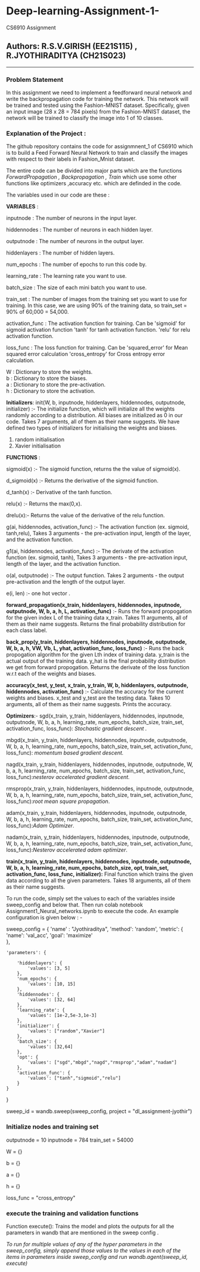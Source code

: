 # Deep-learning-Assignment-1-
CS6910 Assignment
## Authors: R.S.V.GIRISH (EE21S115) , R.JYOTHIRADITYA (CH21S023)
-----------------------------------------------------------------------------------------------------------
### Problem Statement
In this assignment we need to implement a feedforward neural network and write the backpropagation code for training the network. This network will be trained and tested using the Fashion-MNIST dataset. Specifically, given an input image (28 x 28 = 784 pixels) from the Fashion-MNIST dataset, the network will be trained to classify the image into 1 of 10 classes.

### Explanation of the Project :
The github repository contains the code for assignmnent_1 of CS6910 which is to build a Feed Forward Neural Network to train and classify the images with respect to their labels in Fashion_Mnist dataset.

The entire code can be divided into major parts which are the functions *ForwardPropagation , Backpropagation , Train* which use some other functions like optimizers ,accuracy etc. which are definded in the code.

The variables used in our code are these : 

**VARIABLES** :

inputnode : The number of neurons in the input layer. 

hiddennodes : The number of neurons in each hidden layer.

outputnode : The number of neurons in the output layer.

hiddenlayers : The number of hidden layers.

num_epochs : The number of epochs to run this code by.

learning_rate : The learning rate you want to use.

batch_size : The size of each mini batch you want to use.

train_set : The number of images from the training set you want to use for training.
    In this case, we are using 90% of the training data,
    so train_set = 90% of 60,000 = 54,000.

activation_func : The activation function for training.
         Can be
        'sigmoid' for sigmoid activation function
        'tanh' for tanh activation function.
        'relu' for relu activation function.

loss_func : The loss function for training.
         Can be
        'squared_error' for Mean squared error calculation
        'cross_entropy' for Cross entropy error calculation.

W : Dictionary to store the weights.\
b : Dictionary to store the biases.\
a : Dictionary to store the pre-activation.\
h : Dictionary to store the activation.

**Initializers**:
init(W, b, inputnode, hiddenlayers, hiddennodes, outputnode, initializer) :- The initialize function, which will initialize all the
    weights randomly according to a distribution. All biases are initialized as 0 in our code.
    Takes 7 arguments, all of them as their name suggests.
We have defined two types of initializers for initialising the weights and biases.
1. random initialisation
2. Xavier initialisation

**FUNCTIONS** : 

sigmoid(x) :- The sigmoid function, returns the the value of sigmoid(x).

d_sigmoid(x) :- Returns the derivative of the sigmoid function. 

d_tanh(x) :- Derivative of the tanh function.

relu(x) :- Returns the max(0,x).

drelu(x):- Returns the value of the derivative of the relu function.

g(ai, hiddennodes, activation_func) :- The activation function (ex. sigmoid, tanh,relu),
    Takes 3 arguments - the pre-activation input, length of the layer, and the activation function.

g1(ai, hiddennodes, activation_func) :- The derivate of the activation function (ex. sigmoid, tanh),
    Takes 3 arguments - the pre-activation input, length of the layer, and the activation function.

o(al, outputnode) :- The output function. Takes 2 arguments - the output pre-activation and the length of the output layer. 

e(i, len) :- one hot vector .

**forward_propagation(x_train, hiddenlayers, hiddennodes, inputnode, outputnode, W, b, a, h, L, activation_func)** :-
    Runs the forward propogation for the given index L of the training data x_train. 
    Takes 11 arguments, all of them as their name suggests. Returns the final probability distribution for each class label.

**back_prop(y_train, hiddenlayers, hiddennodes, inputnode, outputnode, W, b, a, h, VW, Vb, L, yhat, activation_func, loss_func)** :-
    Runs the back propogation algorithm for the given Lth index of training data. y_train is the actual output 
    of the training data. y_hat is the final probability distribution we get from forward propogation. Returns 
    the derivate of the loss function w.r.t each of the weights and biases. 

**accuracy(x_test, y_test, x_train, y_train, W, b, hiddenlayers, outputnode, hiddennodes, activation_func)** :- 
    Calculate the accuracy for the current weights and biases. x_test and y_test are the testing data.
    Takes 10 arguments, all of them as their name suggests. Prints the accuracy.
    
**Optimizers**:-
sgd(x_train, y_train, hiddenlayers, hiddennodes, inputnode, outputnode, W, b, a, h, learning_rate, num_epochs, batch_size, train_set, activation_func, loss_func): *Stochastic gradient descent .*

mbgd(x_train, y_train, hiddenlayers, hiddennodes, inputnode, outputnode, W, b, a, h, learning_rate, num_epochs, batch_size, train_set, activation_func, loss_func): *momentum based gradient descent.*

nagd(x_train, y_train, hiddenlayers, hiddennodes, inputnode, outputnode, W, b, a, h, learning_rate, num_epochs, batch_size, train_set, activation_func, loss_func):*nesterov accelerated gradient descent.*

rmsprop(x_train, y_train, hiddenlayers, hiddennodes, inputnode, outputnode, W, b, a, h, learning_rate, num_epochs, batch_size, train_set, activation_func, loss_func):*root mean square propagation*.

adam(x_train, y_train, hiddenlayers, hiddennodes, inputnode, outputnode, W, b, a, h, learning_rate, num_epochs, batch_size, train_set, activation_func, loss_func):*Adam Optimizer*.

nadam(x_train, y_train, hiddenlayers, hiddennodes, inputnode, outputnode, W, b, a, h, learning_rate, num_epochs, batch_size, train_set, activation_func, loss_func):*Nesterov accelerated adam optimizer*.


**train(x_train, y_train, hiddenlayers, hiddennodes, inputnode, outputnode, W, b, a, h, learning_rate, num_epochs, batch_size, opt, train_set, activation_func, loss_func, initializer):**
Final function which trains the given data according to all the given parameters.
    Takes 18 arguments, all of them as their name suggests.


To run the code, simply set the values to each of the variables inside sweep_config and below that. Then run colab notebook Assignment1_Neural_networks.ipynb to execute the code.
An example configuration is given below : -

sweep_config = {
    'name'  : "Jyothiraditya", 
    'method': 'random', 
    'metric': {
      'name': 'val_acc',
      'goal': 'maximize'   
    },

    'parameters': {

        'hiddenlayers': {
            'values': [3, 5]
        },
        'num_epochs': {
            'values': [10, 15]
        },
        'hiddennodes': {
            'values': [32, 64]
        },
        'learning_rate': {
            'values': [1e-2,5e-3,1e-3]
        },
        'initializer': {
            'values': ["random","Xavier"]
        },
        'batch_size': {
            'values': [32,64]
        },
        'opt': {
            'values': ["sgd","mbgd","nagd","rmsprop","adam","nadam"]
        },
        'activation_func': {
            'values': ["tanh","sigmoid","relu"]
        }
    }
}

sweep_id = wandb.sweep(sweep_config, project = "dl_assignment-jyothir")

### Initialize nodes and training set
outputnode = 10
inputnode = 784
train_set = 54000

W = {}

b = {}

a = {}

h = {}

loss_func = "cross_entropy"

### execute the training and validation functions
Function execute():
Trains the model and plots the outputs for all the parameters in wandb that are mentioned in the sweep config .

*To run for multiple values of any of the hyper parameters in the sweep_config, simply append those values to the values in each of the items in parameters inside sweep_config and run wandb.agent(sweep_id, execute)*
